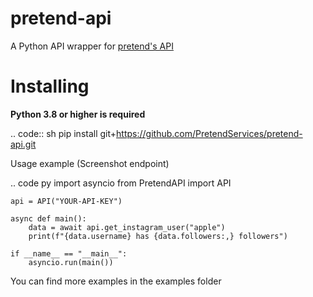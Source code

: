 pretend-api
==========

A Python API wrapper for [pretend's API](https://v1.pretend.best)

Installing
==========

**Python 3.8 or higher is required**

.. code:: sh
    pip install git+https://github.com/PretendServices/pretend-api.git 

Usage example (Screenshot endpoint)

.. code py 
    import asyncio
    from PretendAPI import API 
    
    api = API("YOUR-API-KEY")
    
    async def main():
        data = await api.get_instagram_user("apple")
        print(f"{data.username} has {data.followers:,} followers")
    
    if __name__ == "__main__":
        asyncio.run(main())

You can find more examples in the examples folder
